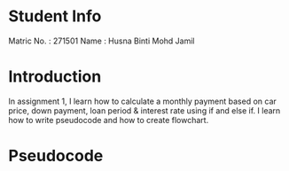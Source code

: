 # Student Info
Matric No. : 271501
Name : Husna Binti Mohd Jamil

# Introduction
In assignment 1, I learn how to calculate a monthly payment based on car price, down payment, loan period & interest rate using  if and else if. I learn how to write pseudocode and how to create flowchart. 

# Pseudocode
